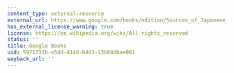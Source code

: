 ```yaml
---
content_type: external-resource
external_url: https://www.google.com/books/edition/Sources_of_Japanese_Tradition/ua6rAgAAQBAJ?hl=en&gbpv=1
has_external_license_warning: true
license: https://en.wikipedia.org/wiki/All_rights_reserved
status: ''
title: Google Books
uid: 5971732b-e5dd-4140-b4d3-13b88dbee081
wayback_url: ''
---
```

